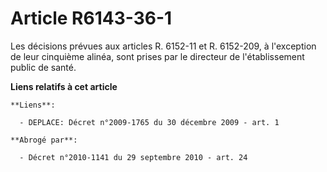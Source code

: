 # Article R6143-36-1

Les décisions prévues aux articles R. 6152-11 et R. 6152-209, à l'exception de leur cinquième alinéa, sont prises par le
directeur de l'établissement public de santé.

**Liens relatifs à cet article**

	**Liens**:

	  - DEPLACE: Décret n°2009-1765 du 30 décembre 2009 - art. 1

	**Abrogé par**:

	  - Décret n°2010-1141 du 29 septembre 2010 - art. 24
